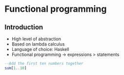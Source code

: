 # Functional programming

## Introduction

* High level of abstraction
* Based on lambda calculus
* Language of choice: Haskell
* Functional programming -> expressions > statements

```haskell
--Add the first ten numbers together
sum[1..10]
```
